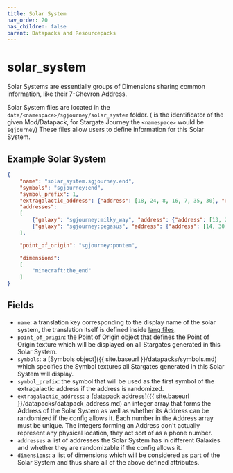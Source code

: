 ```yaml
---
title: Solar System
nav_order: 20
has_children: false
parent: Datapacks and Resourcepacks
---
```


# solar_system
Solar Systems are essentially groups of Dimensions sharing common information, like their 7-Chevron Address.


Solar System files are located in the `data/<namespace>/sgjourney/solar_system` folder.
(<namespace> is the identificator of the given Mod/Datapack, for Stargate Journey the `<namespace>` would be `sgjourney`)
These files allow users to define information for this Solar System.


## Example Solar System
```json
{
	"name": "solar_system.sgjourney.end",
	"symbols": "sgjourney:end",
	"symbol_prefix": 1,
	"extragalactic_address": {"address": [18, 24, 8, 16, 7, 35, 30], "randomizable": true},
	"addresses":
	[
		{"galaxy": "sgjourney:milky_way", "address": {"address": [13, 24, 2, 19, 3, 30], "randomizable": true}},
		{"galaxy": "sgjourney:pegasus", "address": {"address": [14, 30, 6, 13, 17, 23], "randomizable": true}}
	],

	"point_of_origin": "sgjourney:pontem",

	"dimensions":
	[
		"minecraft:the_end"
	]
}
```
## Fields
- `name`: a translation key corresponding to the display name of the solar system,
the translation itself is defined inside [lang files](https://minecraft.wiki/w/Resource_pack#Language).
- `point_of_origin`: the Point of Origin object that defines the Point of Origin texture which will be displayed on all Stargates generated in this Solar System.
- `symbols`: a [Symbols object]({{ site.baseurl }}/datapacks/symbols.md) which specifies the Symbol textures all Stargates generated in this Solar System will display.
- `symbol_prefix`: the symbol that will be used as the first symbol of the extragalactic address if the address is randomized.
- `extragalactic_address`: a [datapack address]({{ site.baseurl }}/datapacks/datapack_address.md) an integer array that forms the Address of the Solar System as well as whether its Address can be randomized if the config allows it. Each number in the Address array must be unique. The integers forming an Address don't actually represent any physical location, they act sort of as a phone number.
- `addresses` a list of addresses the Solar System has in different Galaxies and whether they are randomizable if the config allows it.
- `dimensions`: a list of dimensions which will be considered as part of the Solar System and thus share all of the above defined attributes.